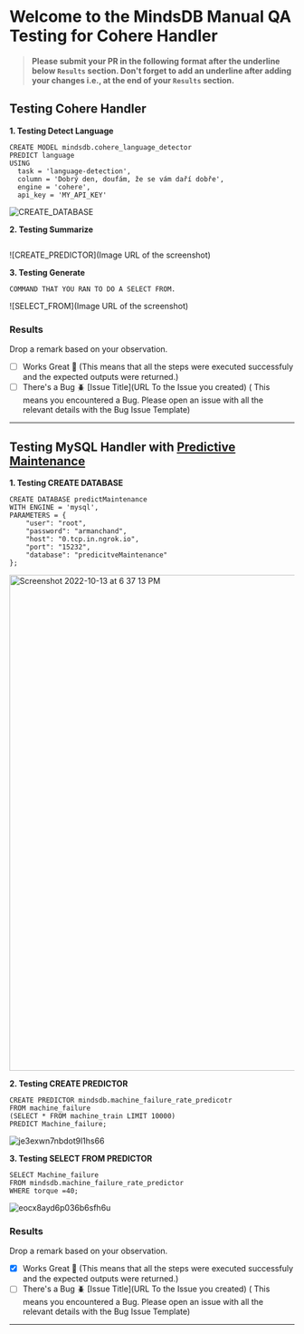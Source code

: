 # Welcome to the MindsDB Manual QA Testing for Cohere Handler

> **Please submit your PR in the following format after the underline below `Results` section. Don't forget to add an underline after adding your changes i.e., at the end of your `Results` section.**

## Testing Cohere Handler
**1. Testing Detect Language**

```
CREATE MODEL mindsdb.cohere_language_detector
PREDICT language
USING
  task = 'language-detection',
  column = 'Dobrý den, doufám, že se vám daří dobře',
  engine = 'cohere',
  api_key = 'MY_API_KEY'
```

![CREATE_DATABASE](https://github.com/hridaya423/HacktoberfestMindsDBTesting/assets/66767013/0f010dc8-8948-438b-995c-081a47182e9a)

**2. Testing Summarize**

```

```

![CREATE_PREDICTOR](Image URL of the screenshot)

**3. Testing Generate**

```
COMMAND THAT YOU RAN TO DO A SELECT FROM.
```

![SELECT_FROM](Image URL of the screenshot)

### Results

Drop a remark based on your observation.
- [ ] Works Great 💚 (This means that all the steps were executed successfuly and the expected outputs were returned.)
- [ ] There's a Bug 🪲 [Issue Title](URL To the Issue you created) ( This means you encountered a Bug. Please open an issue with all the relevant details with the Bug Issue Template)

---


## Testing MySQL Handler with [Predictive Maintenance](https://www.kaggle.com/datasets/tolgadincer/predictive-maintenance?select=train.csv)

**1. Testing CREATE DATABASE**

```
CREATE DATABASE predictMaintenance  
WITH ENGINE = 'mysql',       
PARAMETERS = {
    "user": "root",            
    "password": "armanchand",    
    "host": "0.tcp.in.ngrok.io",             
    "port": "15232",          
    "database": "predicitveMaintenance"          
};

```
<img width="875" alt="Screenshot 2022-10-13 at 6 37 13 PM" src="https://user-images.githubusercontent.com/26898623/195604605-586bf572-7b45-425c-8030-779958701f07.png">

**2. Testing CREATE PREDICTOR**

```
CREATE PREDICTOR mindsdb.machine_failure_rate_predicotr
FROM machine_failure                     
(SELECT * FROM machine_train LIMIT 10000)  
PREDICT Machine_failure;    
```

![je3exwn7nbdot9l1hs66](https://user-images.githubusercontent.com/26898623/195608656-26b092ab-7f4a-4bb0-81ba-1cf7d673ce86.jpg)


**3. Testing SELECT FROM PREDICTOR**

```
SELECT Machine_failure
FROM mindsdb.machine_failure_rate_predictor
WHERE torque =40;
```

![eocx8ayd6p036b6sfh6u](https://user-images.githubusercontent.com/26898623/195609435-883ce74e-021f-423b-85cf-158fc0a60b6d.jpg)


### Results

Drop a remark based on your observation.
- [X] Works Great 💚 (This means that all the steps were executed successfuly and the expected outputs were returned.)
- [ ] There's a Bug 🪲 [Issue Title](URL To the Issue you created) ( This means you encountered a Bug. Please open an issue with all the relevant details with the Bug Issue Template)

---
